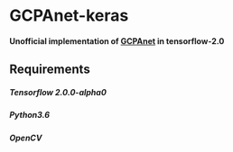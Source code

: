 # GCPAnet-keras
#### Unofficial implementation of [GCPAnet](https://github.com/JosephChenHub/GCPANet/blob/master/GCPANet.pdf) in tensorflow-2.0

## Requirements
##### Tensorflow 2.0.0-alpha0
##### Python3.6
##### OpenCV
